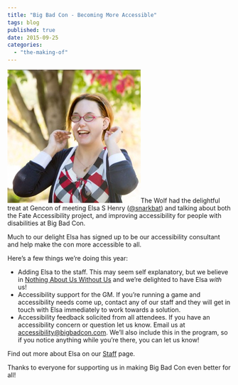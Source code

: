 ```yaml
---
title: "Big Bad Con - Becoming More Accessible"
tags: blog
published: true
date: 2015-09-25
categories: 
  - "the-making-of"
---
```


[![Elsa S Henry](/images/Elsa-S-Henry-300x300.jpg)](/images/Elsa-S-Henry.jpg)The Wolf had the delightful treat at Gencon of meeting Elsa S Henry ([@snarkbat](https://twitter.com/snarkbat)) and talking about both the Fate Accessibility project, and improving accessibility for people with disabilities at Big Bad Con.

Much to our delight Elsa has signed up to be our accessibility consultant and help make the con more accessible to all.

Here’s a few things we’re doing this year:

- Adding Elsa to the staff. This may seem self explanatory, but we believe in [Nothing About Us Without Us](https://en.wikipedia.org/wiki/Nothing_About_Us_Without_Us) and we’re delighted to have Elsa _with_ us!
- Accessibility support for the GM. If you’re running a game and accessibility needs come up, contact any of our staff and they will get in touch with Elsa immediately to work towards a solution.
- Accessibility feedback solicited from all attendees. If you have an accessibility concern or question let us know. Email us at [accessibility@bigbadcon.com](mailto:accessibility@bigbadcon.com). We’ll also include this in the program, so if you notice anything while you’re there, you can let us know!

Find out more about Elsa on our [Staff](http://www.bigbadcon.com/staff/) page.

Thanks to everyone for supporting us in making Big Bad Con even better for all!

